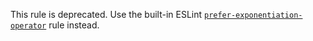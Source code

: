 This rule is deprecated. Use the built-in ESLint [`prefer-exponentiation-operator`](https://eslint.org/docs/rules/prefer-exponentiation-operator) rule instead.
